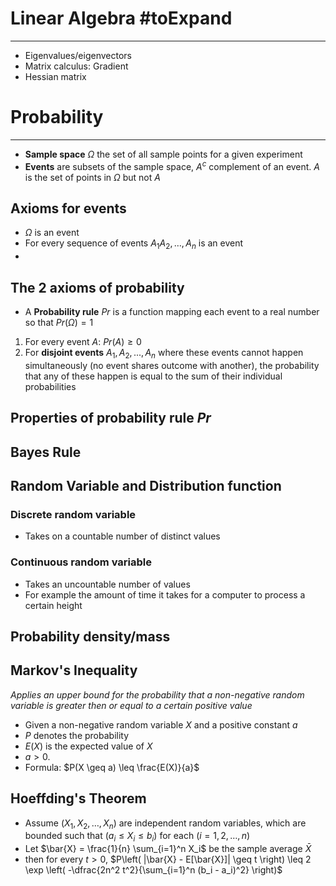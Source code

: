 

# Linear Algebra #toExpand
---

* Eigenvalues/eigenvectors
* Matrix calculus: Gradient
* Hessian matrix


# Probability
---

* **Sample space** $\Omega$ the set of all sample points for a given experiment
* **Events** are subsets of the sample space, $A^c$ complement of an event. $A$ is the set of points in $\Omega$ but not $A$
## Axioms for events
* $\Omega$ is an event
* For every sequence of events $A_{1}A_{2},\dots ,A_n$ is an event
* 

## The 2 axioms of probability

* A **Probability rule** $Pr$ is a function mapping each event to a real number so that $Pr(\Omega) = 1$ 
1. For every event $A$: $Pr(A) \ge 0$
2. For **disjoint events** $A_{1},A_2,...,A_n$ where these events cannot happen simultaneously (no event shares outcome with another), the probability that any of these happen is equal to the sum of their individual probabilities

## Properties of probability rule $Pr$


## Bayes Rule


## Random Variable and Distribution function

### Discrete random variable
* Takes on a countable number of distinct values

### Continuous random variable
* Takes an uncountable number of values
* For example the amount of time it takes for a computer to process a certain height

## Probability density/mass


## Markov's Inequality
_Applies an upper bound for the probability that a non-negative random variable is greater then or equal to a certain positive value_

* Given a non-negative random variable $X$ and a positive constant $a$
* $P$ denotes the probability
* $E(X)$ is the expected value of $X$ 
* $a > 0$.
* Formula: $P(X \geq a) \leq \frac{E(X)}{a}$

## Hoeffding's Theorem

* Assume $( X_1, X_2, \ldots, X_n )$ are independent random variables, which are bounded such that $( a_i \leq X_i \leq b_i )$ for each $( i = 1, 2, \ldots, n )$
* Let $\bar{X} = \frac{1}{n} \sum_{i=1}^n X_i$ be the sample average $\bar{X}$
* then for every $t>0$, $P\left( |\bar{X} - E[\bar{X}]| \geq t \right) \leq 2 \exp \left( -\dfrac{2n^2 t^2}{\sum_{i=1}^n (b_i - a_i)^2} \right)$



